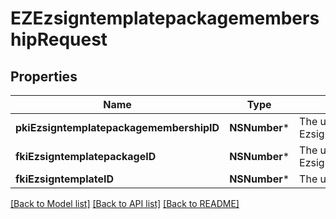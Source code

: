 # EZEzsigntemplatepackagemembershipRequest

## Properties
Name | Type | Description | Notes
------------ | ------------- | ------------- | -------------
**pkiEzsigntemplatepackagemembershipID** | **NSNumber*** | The unique ID of the Ezsigntemplatepackagemembership | [optional] 
**fkiEzsigntemplatepackageID** | **NSNumber*** | The unique ID of the Ezsigntemplatepackage | 
**fkiEzsigntemplateID** | **NSNumber*** | The unique ID of the Ezsigntemplate | 

[[Back to Model list]](../README.md#documentation-for-models) [[Back to API list]](../README.md#documentation-for-api-endpoints) [[Back to README]](../README.md)



